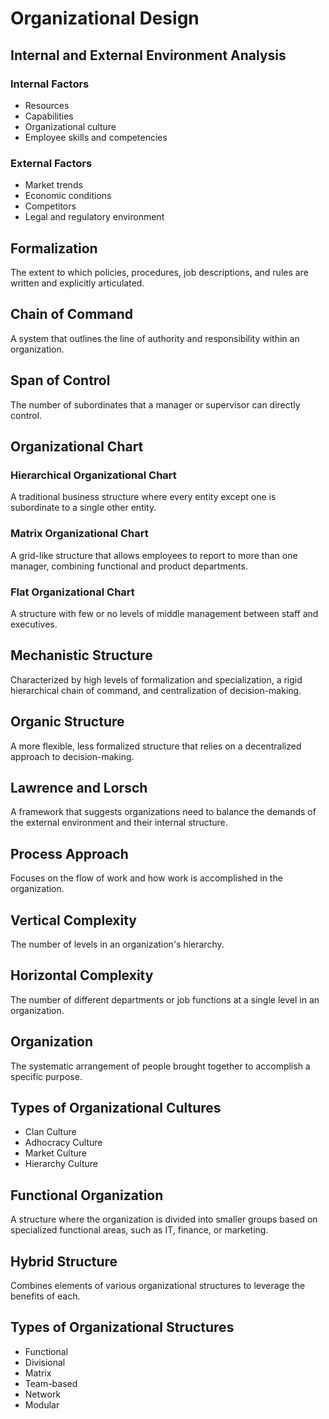 # Organizational Design

## Internal and External Environment Analysis

### Internal Factors
- Resources
- Capabilities
- Organizational culture
- Employee skills and competencies

### External Factors
- Market trends
- Economic conditions
- Competitors
- Legal and regulatory environment

## Formalization
The extent to which policies, procedures, job descriptions, and rules are written and explicitly articulated.

## Chain of Command
A system that outlines the line of authority and responsibility within an organization.

## Span of Control
The number of subordinates that a manager or supervisor can directly control.

## Organizational Chart

### Hierarchical Organizational Chart
A traditional business structure where every entity except one is subordinate to a single other entity.

### Matrix Organizational Chart
A grid-like structure that allows employees to report to more than one manager, combining functional and product departments.

### Flat Organizational Chart
A structure with few or no levels of middle management between staff and executives.

## Mechanistic Structure
Characterized by high levels of formalization and specialization, a rigid hierarchical chain of command, and centralization of decision-making.

## Organic Structure
A more flexible, less formalized structure that relies on a decentralized approach to decision-making.

## Lawrence and Lorsch
A framework that suggests organizations need to balance the demands of the external environment and their internal structure.

## Process Approach
Focuses on the flow of work and how work is accomplished in the organization.

## Vertical Complexity
The number of levels in an organization's hierarchy.

## Horizontal Complexity
The number of different departments or job functions at a single level in an organization.

## Organization
The systematic arrangement of people brought together to accomplish a specific purpose.

## Types of Organizational Cultures
- Clan Culture
- Adhocracy Culture
- Market Culture
- Hierarchy Culture

## Functional Organization
A structure where the organization is divided into smaller groups based on specialized functional areas, such as IT, finance, or marketing.

## Hybrid Structure
Combines elements of various organizational structures to leverage the benefits of each.

## Types of Organizational Structures
- Functional
- Divisional
- Matrix
- Team-based
- Network
- Modular

